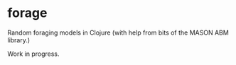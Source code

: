 # forage
Random foraging models in Clojure (with help from bits of the MASON ABM library.)

Work in progress.

<!-- (Preliminary work appeared in the foond repo.) -->
